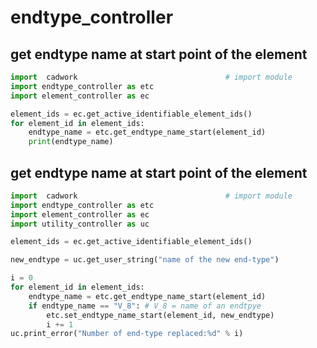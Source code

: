 # endtype_controller

## get endtype name at start point of the element

```python 
import  cadwork                                 # import module
import endtype_controller as etc
import element_controller as ec

element_ids = ec.get_active_identifiable_element_ids()
for element_id in element_ids:
    endtype_name = etc.get_endtype_name_start(element_id)
    print(endtype_name)
```


## get endtype name at start point of the element

```python 
import  cadwork                                 # import module
import endtype_controller as etc
import element_controller as ec
import utility_controller as uc

element_ids = ec.get_active_identifiable_element_ids()

new_endtype = uc.get_user_string("name of the new end-type")

i = 0
for element_id in element_ids:
    endtype_name = etc.get_endtype_name_start(element_id)
    if endtype_name == "V_8": # V_8 = name of an endtpye
        etc.set_endtype_name_start(element_id, new_endtype)
        i += 1
uc.print_error("Number of end-type replaced:%d" % i)
```